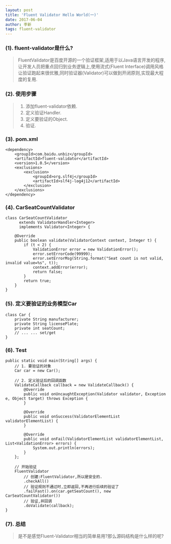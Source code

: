 ```yaml
---
layout: post
title: 'Fluent Validator Hello World(一)'
date: 2017-06-04
author: 李新
tags: fluent-validator
---
```


### (1). fluent-validator是什么?
> FluentValidator是百度开源的一个验证框架,适用于以Java语言开发的程序,让开发人员把重点回归到业务逻辑上,使用流式(Fluent Interface)调用风格让验证跑起来很优雅,同时验证器(Validator)可以做到开闭原则,实现最大程度的复用.  

### (2). 使用步骤
> 1. 添加fluent-validator依赖.  
> 2. 定义验证Handler.  
> 3. 定义要验证的Object.   
> 4. 验证.

### (3). pom.xml
```
<dependency>
	<groupId>com.baidu.unbiz</groupId>
	<artifactId>fluent-validator</artifactId>
	<version>1.0.5</version>
	<exclusions>
		<exclusion>
			<groupId>org.slf4j</groupId>
			<artifactId>slf4j-log4j12</artifactId>
		</exclusion>
	</exclusions>
</dependency>
```
### (4). CarSeatCountValidator
```
class CarSeatCountValidator 
      extends ValidatorHandler<Integer> 
	  implements Validator<Integer> {
		  
	@Override
	public boolean validate(ValidatorContext context, Integer t) {
		if (t < 2) {
			ValidationError error = new ValidationError();
			error.setErrorCode(99999);
			error.setErrorMsg(String.format("Seat count is not valid, invalid value=%s", t));
			context.addError(error);
			return false;
		}
		return true;
	}
}
```
### (5). 定义要验证的业务模型Car
```
class Car {
	private String manufacturer;
	private String licensePlate;
	private int seatCount;
	// ... ... set/get
}
```
### (6). Test
```
public static void main(String[] args) {
	// 1. 要验证的对象
	Car car = new Car();
	
	// 2. 定义验证后的回调函数
	ValidateCallback callback = new ValidateCallback() {
		@Override
		public void onUncaughtException(Validator validator, Exception e, Object target) throws Exception {
		}

		@Override
		public void onSuccess(ValidatorElementList validatorElementList) {
		}

		@Override
		public void onFail(ValidatorElementList validatorElementList, List<ValidationError> errors) {
			System.out.println(errors);
		}
	};
	
	// 开始验证
	FluentValidator
		// 创建:FluentValidator,所以是安全的.
		.checkAll()
		// 验证规则不通过时,立即返回,不再进行后续的验证了
		.failFast().on(car.getSeatCount(), new CarSeatCountValidator())
		// 验证,并回调
		.doValidate(callback);
}
```
### (7). 总结
> 是不是感觉Fluent-Validator相当的简单易用?那么源码结构是什么样的呢?  